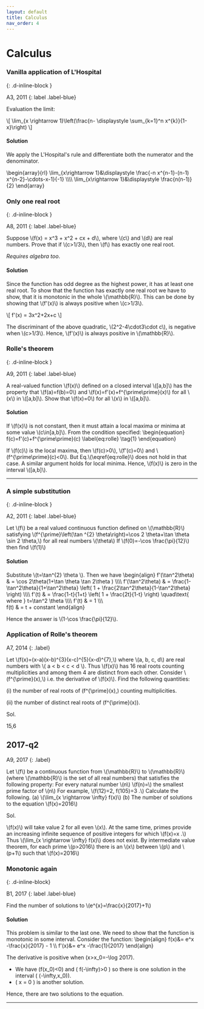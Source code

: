 ```yaml
---
layout: default
title: Calculus
nav_order: 4
---
```



# Calculus



### Vanilla application of L'Hospital
{: .d-inline-block }

A3, 2011
{: label .label-blue}

Evaluation the limit:

\\[ \lim_{x \rightarrow 1}\left(\frac{n- \displaystyle \sum_{k=1}^n x^{k}}{1-x}\right) \\]


#### Solution

We apply the L'Hospital's rule and differentiate both the numerator and the denominator.

\begin{array}{rl}
 \lim_{x\rightarrow 1}&\displaystyle \frac{-n x^{n-1}-(n-1) x^{n-2}-\cdots-x-1}{-1}  \\\\\\\\
 \lim_{x\rightarrow 1}&\displaystyle \frac{n(n-1)}{2}
\end{array}




### Only one real root
{: .d-inline-block }

A8, 2011
{: label .label-blue}


Suppose \\(f(x) = x^3 + x^2 + cx + d\\), where \\(c\\) and \\(d\\) are real numbers. Prove that if \\(c>1/3\\),
then \\(f\\) has exactly one real root.


*Requires algebra too*.

#### Solution

Since the function has odd degree as the highest power, it has at least one
real root. To show that the function has exactly one real root
we have to show, that it is monotonic in the whole \\(\mathbb{R}\\).
This can be done by showing that \\(f'(x)\\) is always positive when \\(c>1/3\\).

\\[ f'(x) = 3x^2+2x+c \\]

The discriminant of the above quadratic, \\(2^2-4\cdot3\cdot c\\), is negative when \\(c>1/3\\).
Hence, \\(f'(x)\\) is always positive in \\(\mathbb{R}\\).


### Rolle's theorem
{: .d-inline-block }

A9, 2011
{: label .label-blue}

A real-valued function \\(f(x)\\) defined on a closed interval \\([a,b]\\) has the property
that \\(f(a)=f(b)=0\\) and \\(f(x)=f'(x)+f^{\prime\prime}(x)\\) for all \\(x\\) in \\([a,b]\\). Show that \\(f(x)=0\\) for
all \\(x\\) in \\([a,b]\\).

#### Solution

If \\(f(x)\\) is not constant, then it must attain a local maxima or minima at some value \\(c\in[a,b]\\).
From the condition specified:
\begin{equation}
f(c)=f'(c)+f^{\prime\prime}(c)
\label{eq:rolle}
\tag{1}
\end{equation}



If \\(f(c)\\) is the local maxima, then \\(f(c)>0\\), \\(f'(c)=0\\) and
\\(f^{\prime\prime}(c)<0\\). But Eq.\\(\eqref{eq:rolle}\\) does not hold in that case. A similar argument holds for local minima. Hence, \\(f(x)\\) is zero in the interval \\([a,b]\\).



---


### A simple substitution
{: .d-inline-block }

A2, 2011
{: label .label-blue}



Let \\(f\\) be a real valued continuous function defined on \\(\mathbb{R}\\) satisfying
\\(f^{\prime}\left(\tan ^{2} \theta\right)=\cos 2 \theta+\tan \theta \sin 2 \theta,\\) for all real numbers \\(\theta\\)
If \\(f(0)=-\cos \frac{\pi}{12}\\) then find \\(f(1)\\)

#### Solution

Substitute \\(t=\tan^{2} \theta \\). Then we have
\begin{align}
f'(\tan^2\theta) & = \cos 2\theta(1+\tan \theta \tan 2\theta ) \\\\\\\\
f'(\tan^2\theta) & = \frac{1-\tan^2\theta}{1+\tan^2\theta} \left( 1 + \frac{2\tan^2\theta}{1-\tan^2\theta} \right) \\\\\\\\
f'(t) & = \frac{1-t}{1+t} \left( 1 + \frac{2t}{1-t} \right) \quad\text{ where } t=\tan^2 \theta \\\\\\\\
f'(t) & = 1 \\\\\\\
f(t) & = t + constant
\end{align}



Hence the answer is \\(1-\cos \frac{\pi}{12}\\).

### Application of Rolle's theorem

A7, 2014
{: .label}

<p>
Let \(f(x)=(x-a)(x-b)^{3}(x-c)^{5}(x-d)^{7},\) where \(a, b, c, d\) are real numbers with \( a < b < c < d \).
Thus \(f(x)\) has 16 real roots counting multiplicities and among them 4 are distinct from each other.
Consider \(f^{\prime}(x),\) i.e. the derivative of \(f(x)\). Find the following quantities:<br>

(i) the number of real roots of \(f^{\prime}(x),\) counting multiplicities.  <br>

(ii) the number of distinct real roots of \(f^{\prime}(x)\).<br>
</p>

Sol.

<p>
15,6
</p>



2017-q2
---

A9, 2017
{: .label}

<p>
Let \(f\) be a continuous function from \(\mathbb{R}\) to \(\mathbb{R}\) (where \(\mathbb{R}\) is the set of all real numbers) that satisfies the following property: For every natural number \(n\)
\(f(n)=\) the smallest prime factor of \(n\)
For example, \(f(12)=2, f(105)=3 .\) Calculate the following.
(a) \(\lim_{x \rightarrow \infty} f(x)\)
(b) The number of solutions to the equation \(f(x)=2016\)
</p>

Sol.

<p>
\(f(x)\) will take value 2 for all even \(x\). At the same time, primes provide an increasing infinite sequence of positive integers for which \(f(x)=x .\) Thus \(\lim_{x \rightarrow \infty} f(x)\) does not exist. By intermediate value theorem, for each prime \(p>2016\) there is an \(x\) between \(p\) and \(p+1\) such that \(f(x)=2016\)
</p>


### Monotonic again
{: .d-inline-block}

B1, 2017
{: label .label-blue}


<p>
Find the number of solutions to \(e^{x}=\frac{x}{2017}+1\)
</p>

#### Solution

<p>
This problem is similar to the last one. We need to show that the function is monotonic in some interval.
Consider the function:
\begin{align}
f(x)&=  e^x -\frac{x}{2017} - 1 \\
f'(x)&=  e^x -\frac{1}{2017}
\end{align}


The derivative is positive when \(x>x_0=-\log 2017\).

-  We have \(f(x_0)<0\) and \( f(-\infty)>0 \) so there is one solution in the interval \( (-\infty,x_0)\).
-  \( x = 0 \) is another solution.

Hence, there are two solutions to the equation.

</p>

---









<!--

<table>
<tr>
<td>
<div class="card">
  <img src="https://thumbs-prod.si-cdn.com/sAw6gPjQpCHoRAaYGna1Nof5xQU=/800x600/filters:no_upscale()/https://public-media.si-cdn.com/filer/7c/a4/7ca4762d-8448-40ef-8680-6739305f266c/agnesi-wr.jpg" alt="Avatar" style="width:300px">
  <div class="container">
    <h4><b>Angei</b></h4>
    <p>Mathematician</p>
  </div>
</div>
</td>
<td>
<div class="card">
  <img src="https://upload.wikimedia.org/wikipedia/commons/3/3b/Gottfried_Wilhelm_Leibniz.jpg" alt="Avatar" style="width:300px">
  <div class="container">
    <h4><b>Leibniz</b></h4>
    <p>Interior Designer</p>
  </div>
</div>
</td>
</tr>
</table>



-->

